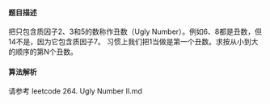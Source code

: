 #### 题目描述
把只包含质因子2、3和5的数称作丑数（Ugly Number）。例如6、8都是丑数，但14不是，因为它包含质因子7。
习惯上我们把1当做是第一个丑数。求按从小到大的顺序的第N个丑数。
#### 算法解析
请参考 leetcode 264. Ugly Number II.md
